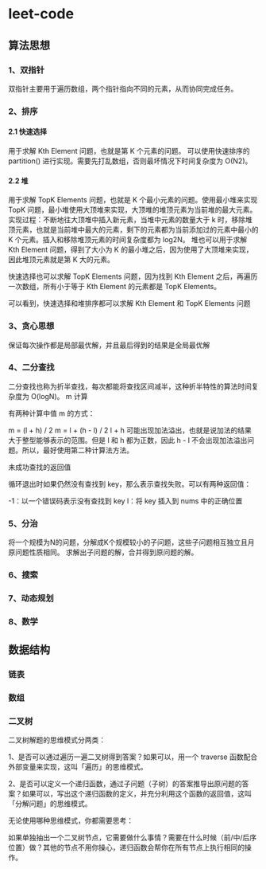 # leet-code
## 算法思想
### 1、双指针
双指针主要用于遍历数组，两个指针指向不同的元素，从而协同完成任务。

### 2、排序
#### 2.1 快速选择
用于求解 Kth Element 问题，也就是第 K 个元素的问题。
可以使用快速排序的 partition() 进行实现。需要先打乱数组，否则最坏情况下时间复杂度为 O(N2)。
#### 2.2 堆

用于求解 TopK Elements 问题，也就是 K 个最小元素的问题。使用最小堆来实现 TopK 问题，最小堆使用大顶堆来实现，大顶堆的堆顶元素为当前堆的最大元素。实现过程：不断地往大顶堆中插入新元素，当堆中元素的数量大于 k 时，移除堆顶元素，也就是当前堆中最大的元素，剩下的元素都为当前添加过的元素中最小的 K 个元素。插入和移除堆顶元素的时间复杂度都为 log2N。
堆也可以用于求解 Kth Element 问题，得到了大小为 K 的最小堆之后，因为使用了大顶堆来实现，因此堆顶元素就是第 K 大的元素。

快速选择也可以求解 TopK Elements 问题，因为找到 Kth Element 之后，再遍历一次数组，所有小于等于 Kth Element 的元素都是 TopK Elements。

可以看到，快速选择和堆排序都可以求解 Kth Element 和 TopK Elements 问题


### 3、贪心思想
保证每次操作都是局部最优解，并且最后得到的结果是全局最优解


### 4、二分查找
二分查找也称为折半查找，每次都能将查找区间减半，这种折半特性的算法时间复杂度为 O(logN)。
m 计算

有两种计算中值 m 的方式：

m = (l + h) / 2
m = l + (h - l) / 2
l + h 可能出现加法溢出，也就是说加法的结果大于整型能够表示的范围。但是 l 和 h 都为正数，因此 h - l 不会出现加法溢出问题。所以，最好使用第二种计算法方法。

未成功查找的返回值

循环退出时如果仍然没有查找到 key，那么表示查找失败。可以有两种返回值：

-1：以一个错误码表示没有查找到 key
l：将 key 插入到 nums 中的正确位置


### 5、分治
将一个规模为N的问题，分解成K个规模较小的子问题，这些子问题相互独立且月原问题性质相同。
求解出子问题的解，合并得到原问题的解。

### 6、搜索
### 7、动态规划
### 8、数学

## 数据结构
### 链表
### 数组
### 二叉树
二叉树解题的思维模式分两类：

1、是否可以通过遍历一遍二叉树得到答案？如果可以，用一个 traverse 函数配合外部变量来实现，这叫「遍历」的思维模式。

2、是否可以定义一个递归函数，通过子问题（子树）的答案推导出原问题的答案？如果可以，写出这个递归函数的定义，并充分利用这个函数的返回值，这叫「分解问题」的思维模式。

无论使用哪种思维模式，你都需要思考：

如果单独抽出一个二叉树节点，它需要做什么事情？需要在什么时候（前/中/后序位置）做？其他的节点不用你操心，递归函数会帮你在所有节点上执行相同的操作。
